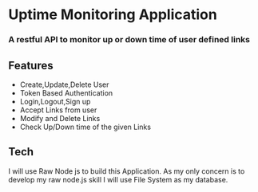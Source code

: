 # Uptime Monitoring Application
###  A restful API to monitor up or down time of user defined links

## Features
* Create,Update,Delete User
* Token Based Authentication
* Login,Logout,Sign up
* Accept Links from user
* Modify and Delete Links
* Check Up/Down time of the given Links

## Tech
I will use Raw Node js to build this Application. As my only concern is to develop my raw node.js skill I will use File System as my database.
